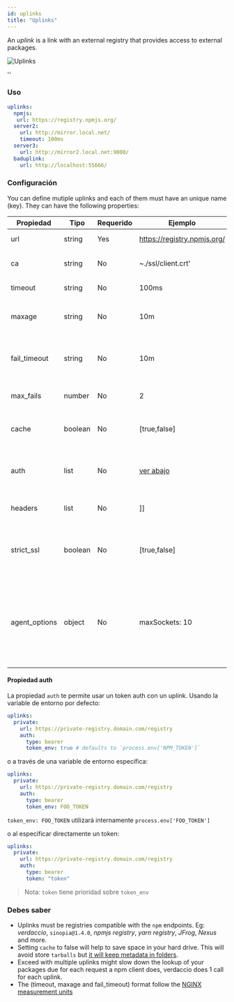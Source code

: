 ```yaml
---
id: uplinks
title: "Uplinks"
---
```


An *uplink* is a link with an external registry that provides access to external packages.

![Uplinks](https://user-images.githubusercontent.com/558752/52976233-fb0e3980-33c8-11e9-8eea-5415e6018144.png)

<div id="codefund">''</div>

### Uso

```yaml
uplinks:
  npmjs:
   url: https://registry.npmjs.org/
  server2:
    url: http://mirror.local.net/
    timeout: 100ms
  server3:
    url: http://mirror2.local.net:9000/
  baduplink:
    url: http://localhost:55666/
```

### Configuración

You can define mutiple uplinks and each of them must have an unique name (key). They can have the following properties:

| Propiedad     | Tipo    | Requerido | Ejemplo                               | Soporte  | Descripción                                                                                                                                                              | Por Defecto |
| ------------- | ------- | --------- | ------------------------------------- | -------- | ------------------------------------------------------------------------------------------------------------------------------------------------------------------------ | ----------- |
| url           | string  | Yes       | https://registry.npmjs.org/           | all      | El dominio del registro                                                                                                                                                  | npmjs       |
| ca            | string  | No        | ~./ssl/client.crt'                    | all      | Ubicación del certificado SSL                                                                                                                                            | Desactivado |
| timeout       | string  | No        | 100ms                                 | all      | timeout por petición                                                                                                                                                     | 30s         |
| maxage        | string  | No        | 10m                                   | all      | the time threshold to the cache is valid                                                                                                                                 | 2m          |
| fail_timeout  | string  | No        | 10m                                   | all      | define el tiempo máximo cuando una petición falla                                                                                                                        | 5m          |
| max_fails     | number  | No        | 2                                     | all      | límite máximo de fallos                                                                                                                                                  | 2           |
| cache         | boolean | No        | [true,false]                          | >= 2.1   | cache all remote tarballs in storage                                                                                                                                     | true        |
| auth          | list    | No        | [ver abajo](uplinks.md#auth-property) | >= 2.5   | asigna el encabezado 'Autorización' [más información](http://blog.npmjs.org/post/118393368555/deploying-with-npm-private-modules)                                        | desactivado |
| headers       | list    | No        | ]]                                    | all      | listado de encabezados por uplink                                                                                                                                        | desactivado |
| strict_ssl    | boolean | No        | [true,false]                          | >= 3.0   | Es verdadero, requiere que el certificado SSL sea válido.                                                                                                                | true        |
| agent_options | object  | No        | maxSockets: 10                        | >= 4.0.2 | options for the HTTP or HTTPS Agent responsible for managing uplink connection persistence and reuse [more info](https://nodejs.org/api/http.html#http_class_http_agent) | Desactivado |

#### Propiedad auth

La propiedad `auth` te permite usar un token auth con un uplink. Usando la variable de entorno por defecto:

```yaml
uplinks:
  private:
    url: https://private-registry.domain.com/registry
    auth:
      type: bearer
      token_env: true # defaults to `process.env['NPM_TOKEN']`
```

o a través de una variable de entorno específica:

```yaml
uplinks:
  private:
    url: https://private-registry.domain.com/registry
    auth:
      type: bearer
      token_env: FOO_TOKEN
```

`token_env: FOO_TOKEN` utilizará internamente `process.env['FOO_TOKEN']`

o al especificar directamente un token:

```yaml
uplinks:
  private:
    url: https://private-registry.domain.com/registry
    auth:
      type: bearer
      token: "token"
```

> Nota: `token` tiene prioridad sobre `token_env`

### Debes saber

* Uplinks must be registries compatible with the `npm` endpoints. Eg: *verdaccio*, `sinopia@1.4.0`, *npmjs registry*, *yarn registry*, *JFrog*, *Nexus* and more.
* Setting `cache` to false will help to save space in your hard drive. This will avoid store `tarballs` but [it will keep metadata in folders](https://github.com/verdaccio/verdaccio/issues/391).
* Exceed with multiple uplinks might slow down the lookup of your packages due for each request a npm client does, verdaccio does 1 call for each uplink.
* The (timeout, maxage and fail_timeout) format follow the [NGINX measurement units](http://nginx.org/en/docs/syntax.html)
